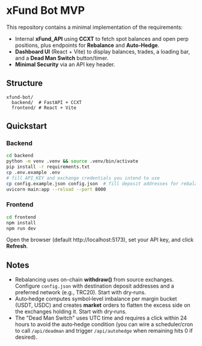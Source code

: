 # xFund Bot MVP

This repository contains a minimal implementation of the requirements:

- Internal **xFund_API** using **CCXT** to fetch spot balances and open perp positions, plus endpoints for **Rebalance** and **Auto‑Hedge**.
- **Dashboard UI** (React + Vite) to display balances, trades, a loading bar, and a **Dead Man Switch** button/timer.
- **Minimal Security** via an API key header.

## Structure
```
xfund-bot/
  backend/  # FastAPI + CCXT
  frontend/ # React + Vite
```

## Quickstart

### Backend
```bash
cd backend
python -m venv .venv && source .venv/bin/activate
pip install -r requirements.txt
cp .env.example .env
# fill API_KEY and exchange credentials you intend to use
cp config.example.json config.json  # fill deposit addresses for rebalancing
uvicorn main:app --reload --port 8000
```

### Frontend
```bash
cd frontend
npm install
npm run dev
```

Open the browser (default http://localhost:5173), set your API key, and click **Refresh**.

## Notes
- Rebalancing uses on-chain **withdraw()** from source exchanges. Configure `config.json` with destination deposit addresses and a preferred network (e.g., TRC20). Start with dry‑runs.
- Auto‑hedge computes symbol‑level imbalance per margin bucket (USDT, USDC) and creates **market** orders to flatten the excess side on the exchanges holding it. Start with dry‑runs.
- The "Dead Man Switch" uses UTC time and requires a click within 24 hours to avoid the auto‑hedge condition (you can wire a scheduler/cron to call `/api/deadman` and trigger `/api/autohedge` when remaining hits 0 if desired).
